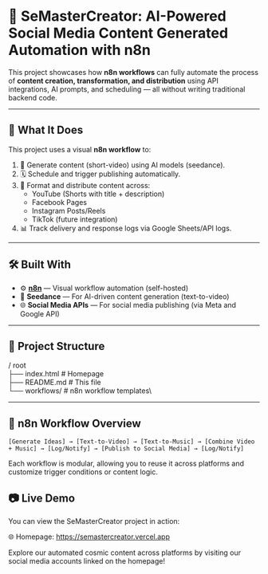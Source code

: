 # 🚀 SeMasterCreator: AI-Powered Social Media Content Generated Automation with n8n

This project showcases how **n8n workflows** can fully automate the process of **content creation, transformation, and distribution** using API integrations, AI prompts, and scheduling — all without writing traditional backend code.

---

## 🌌 What It Does

This project uses a visual **n8n workflow** to:

1. 🔮 Generate content (short-video) using AI models (seedance).
2. 🗓️ Schedule and trigger publishing automatically.
3. 🔁 Format and distribute content across:
   - YouTube (Shorts with title + description)
   - Facebook Pages
   - Instagram Posts/Reels
   - TikTok (future integration)
4. 📊 Track delivery and response logs via Google Sheets/API logs.

---

## 🛠️ Built With

- ⚙️ **[n8n](https://n8n.io/)** — Visual workflow automation (self-hosted)
- 🧠 **Seedance** — For AI-driven content generation (text-to-video)
- 🌐 **Social Media APIs** — For social media publishing (via Meta and Google API)

---

## 📁 Project Structure

/ root\
├── index.html # Homepage\
├── README.md # This file\
└── workflows/ # n8n workflow templates\

---

## 🧩 n8n Workflow Overview

```plaintext
[Generate Ideas] → [Text-to-Video] → [Text-to-Music] → [Combine Video + Music] → [Log/Notify] → [Publish to Social Media] → [Log/Notify]
```

Each workflow is modular, allowing you to reuse it across platforms and customize trigger conditions or content logic.

## 📷 Live Demo
You can view the SeMasterCreator project in action:

🌐 Homepage: https://semastercreator.vercel.app

Explore our automated cosmic content across platforms by visiting our social media accounts linked on the homepage!